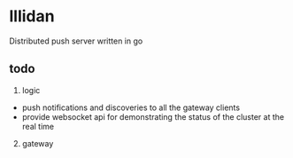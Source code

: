 # lllidan
Distributed push server written in go


## todo
1. logic 
- push notifications and discoveries to all the gateway clients
- provide websocket api for demonstrating the status of the cluster at the real time

2. gateway
